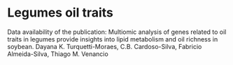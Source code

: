 # Legumes oil traits
 Data availability of the publication: Multiomic analysis of genes related to oil traits in legumes provide insights into lipid metabolism and oil richness in soybean. Dayana K. Turquetti-Moraes, C.B. Cardoso-Silva, Fabricio Almeida-Silva, Thiago M. Venancio

